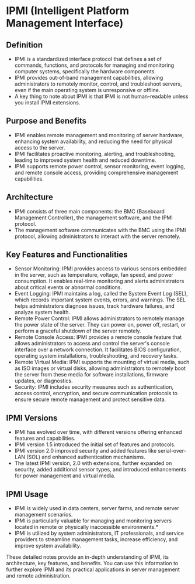 # IPMI (Intelligent Platform Management Interface)

## Definition
* IPMI is a standardized interface protocol that defines a set of commands, functions, and protocols for managing and monitoring computer systems, specifically the hardware components.
* IPMI provides out-of-band management capabilities, allowing administrators to remotely monitor, control, and troubleshoot servers, even if the main operating system is unresponsive or offline.
* A key thing to note about IPMI is that IPMI is not human-readable unless you install IPMI extensions.

## Purpose and Benefits
* IPMI enables remote management and monitoring of server hardware, enhancing system availability, and reducing the need for physical access to the server.
* IPMI facilitates proactive monitoring, alerting, and troubleshooting, leading to improved system health and reduced downtime.
* IPMI supports remote power control, sensor monitoring, event logging, and remote console access, providing comprehensive management capabilities.

## Architecture
* IPMI consists of three main components: the BMC (Baseboard Management Controller), the management software, and the IPMI protocol.
* The management software communicates with the BMC using the IPMI protocol, allowing administrators to interact with the server remotely.

## Key Features and Functionalities
* Sensor Monitoring: IPMI provides access to various sensors embedded in the server, such as temperature, voltage, fan speed, and power consumption. It enables real-time monitoring and alerts administrators about critical events or abnormal conditions.
* Event Logging: IPMI maintains a log, called the System Event Log (SEL), which records important system events, errors, and warnings. The SEL helps administrators diagnose issues, track hardware failures, and analyze system health.
* Remote Power Control: IPMI allows administrators to remotely manage the power state of the server. They can power on, power off, restart, or perform a graceful shutdown of the server remotely.
* Remote Console Access: IPMI provides a remote console feature that allows administrators to access and control the server's console interface over a network connection. It facilitates BIOS configuration, operating system installations, troubleshooting, and recovery tasks.
* Remote Virtual Media: IPMI supports the mounting of virtual media, such as ISO images or virtual disks, allowing administrators to remotely boot the server from these media for software installations, firmware updates, or diagnostics.
* Security: IPMI includes security measures such as authentication, access control, encryption, and secure communication protocols to ensure secure remote management and protect sensitive data.

## IPMI Versions
* IPMI has evolved over time, with different versions offering enhanced features and capabilities.
* IPMI version 1.5 introduced the initial set of features and protocols.
* IPMI version 2.0 improved security and added features like serial-over-LAN (SOL) and enhanced authentication mechanisms.
* The latest IPMI version, 2.0 with extensions, further expanded on security, added additional sensor types, and introduced enhancements for power management and virtual media.

## IPMI Usage
* IPMI is widely used in data centers, server farms, and remote server management scenarios.
* IPMI is particularly valuable for managing and monitoring servers located in remote or physically inaccessible environments.* 
* IPMI is utilized by system administrators, IT professionals, and service providers to streamline management tasks, increase efficiency, and improve system availability.

These detailed notes provide an in-depth understanding of IPMI, its architecture, key features, and benefits. You can use this information to further explore IPMI and its practical applications in server management and remote administration.
